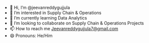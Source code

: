 - 👋 Hi, I’m @jeevanreddygujjula
- 👀 I’m interested in Supply Chain & Operations
- 🌱 I’m currently learning Data Analytics
- 💞️ I’m looking to collaborate on Supply Chain & Operations Projects
- 📫 How to reach me Jeevanreddygujjula7@gmail.com
- 😄 Pronouns: He/Him
  

<!---
jeevanreddygujjula/jeevanreddygujjula is a ✨ special ✨ repository because its `README.md` (this file) appears on your GitHub profile.
You can click the Preview link to take a look at your changes.
--->
